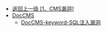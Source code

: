 - [返回上一级 [1、CMS漏洞]](/1、CMS漏洞)
- [DocCMS](/1、CMS漏洞/DocCMS/)
  - [DocCMS-keyword-SQL注入漏洞](/1、CMS漏洞/DocCMS/DocCMS-keyword-SQL注入漏洞.md)
